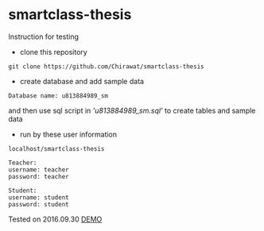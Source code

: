# smartclass-thesis

Instruction for testing
- clone this repository
```
git clone https://github.com/Chirawat/smartclass-thesis
```
- create database and add sample data
```
Database name: u813884989_sm
```
and then use sql script in *'u813884989_sm.sql'* to create tables and sample data

- run by these user information
```
localhost/smartclass-thesis

Teacher: 
username: teacher
password: teacher

Student:
username: student
password: student
```
Tested on 2016.09.30
[DEMO](http://smartclass.esy.es)
